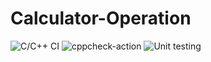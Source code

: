 # Calculator-Operation
![C/C++ CI](https://github.com/99002607/Calculator-Operation/workflows/C/C++%20CI/badge.svg)
![cppcheck-action](https://github.com/99002607/Calculator-Operation/workflows/cppcheck-action/badge.svg)
![Unit testing](https://github.com/99002607/Calculator-Operation/workflows/Unit%20testing/badge.svg)
